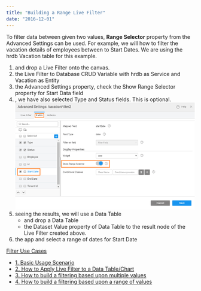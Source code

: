 ```yaml
---
title: "Building a Range Live Filter"
date: "2016-12-01"
---
```


To filter data between given two values, **Range Selector** property from the Advanced Settings can be used. For example, we will how to filter the vacation details of employees between to Start Dates. We are using the hrdb Vacation table for this example.

1. and drop a Live Filter onto the canvas.
2. the Live Filter to Database CRUD Variable with hrdb as Service and Vacation as Entity
3. the Advanced Settings property, check the Show Range Selector property for Start Data field
4. , we have also selected Type and Status fields. This is optional. [![](../assets/range_filter_AS.png)](../assets/range_filter_AS.png)
5. seeing the results, we will use a Data Table
    - and drop a Data Table
    - the Dataset Value property of Data Table to the result node of the Live Filter created above.
6. the app and select a range of dates for Start Date

[Filter Use Cases](/learn/app-development/widgets/datalive/livefilter/livefilter-use-cases/)

- [1\. Basic Usage Scenario](/learn/app-development/widgets/datalive/livefilter/live-filter-basic-usage/)
- [2\. How to Apply Live Filter to a Data Table/Chart](/learn/how-tos/live-filter-applying/)
- [3\. How to build a filtering based upon multiple values](/learn/how-tos/live-filter-multiple-values/)
- [4\. How to build a filtering based upon a range of values](/learn/how-tos/live-filter-range-filter/)
